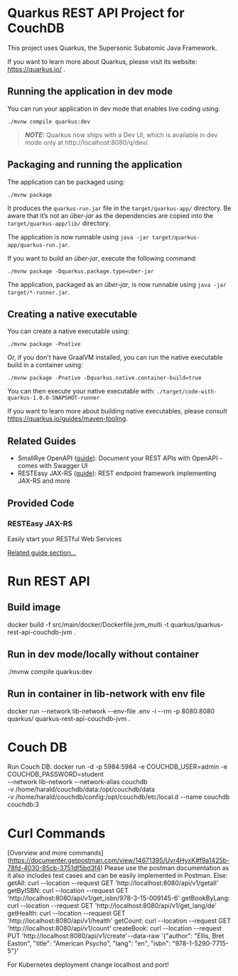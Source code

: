 # Quarkus REST API Project for CouchDB

This project uses Quarkus, the Supersonic Subatomic Java Framework.

If you want to learn more about Quarkus, please visit its website: https://quarkus.io/ .

## Running the application in dev mode

You can run your application in dev mode that enables live coding using:
```shell script
./mvnw compile quarkus:dev
```

> **_NOTE:_**  Quarkus now ships with a Dev UI, which is available in dev mode only at http://localhost:8080/q/dev/.

## Packaging and running the application

The application can be packaged using:
```shell script
./mvnw package
```
It produces the `quarkus-run.jar` file in the `target/quarkus-app/` directory.
Be aware that it’s not an _über-jar_ as the dependencies are copied into the `target/quarkus-app/lib/` directory.

The application is now runnable using `java -jar target/quarkus-app/quarkus-run.jar`.

If you want to build an _über-jar_, execute the following command:
```shell script
./mvnw package -Dquarkus.package.type=uber-jar
```

The application, packaged as an _über-jar_, is now runnable using `java -jar target/*-runner.jar`.

## Creating a native executable

You can create a native executable using: 
```shell script
./mvnw package -Pnative
```

Or, if you don't have GraalVM installed, you can run the native executable build in a container using: 
```shell script
./mvnw package -Pnative -Dquarkus.native.container-build=true
```

You can then execute your native executable with: `./target/code-with-quarkus-1.0.0-SNAPSHOT-runner`

If you want to learn more about building native executables, please consult https://quarkus.io/guides/maven-tooling.

## Related Guides

- SmallRye OpenAPI ([guide](https://quarkus.io/guides/openapi-swaggerui)): Document your REST APIs with OpenAPI - comes with Swagger UI
- RESTEasy JAX-RS ([guide](https://quarkus.io/guides/rest-json)): REST endpoint framework implementing JAX-RS and more

## Provided Code

### RESTEasy JAX-RS

Easily start your RESTful Web Services

[Related guide section...](https://quarkus.io/guides/getting-started#the-jax-rs-resources)

# Run REST API
## Build image
docker build -f src/main/docker/Dockerfile.jvm_multi -t quarkus/quarkus-rest-api-couchdb-jvm .
## Run in dev mode/locally without container
./mvnw compile quarkus:dev
## Run in container in lib-network with env file 
docker run --network lib-network --env-file .env -i --rm -p 8080:8080 quarkus/ quarkus-rest-api-couchdb-jvm .

# Couch DB

Run Couch DB:
docker run -d -p 5984:5984 -e COUCHDB_USER=admin -e COUCHDB_PASSWORD=student \
--network lib-network --network-alias couchdb \
-v /home/harald/couchdb/data:/opt/couchdb/data \
-v /home/harald/couchdb/config:/opt/couchdb/etc/local.d --name couchdb couchdb:3

# Curl Commands 
[Overview and more commands] (https://documenter.getpostman.com/view/14671395/Uyr4HyxK#f9a1425b-78fd-4030-85cb-3751df5bd3f4)
Please use the postman documentation as it also includes test cases and can be easily implemented in Postman.
Else:
getAll: curl --location --request GET 'http://localhost:8080/api/v1/getall'
getByISBN: curl --location --request GET 'http://localhost:8080/api/v1/get_isbn/978-3-15-009145-6'
getBookByLang: curl --location --request GET 'http://localhost:8080/api/v1/get_lang/de'
getHealth: curl --location --request GET 'http://localhost:8080/api/v1/health'
getCount: curl --location --request GET 'http://localhost:8080/api/v1/count'
createBook: curl --location --request PUT 'http://localhost:8080/api/v1/create'--data-raw '{"author": "Ellis, Bret Easton", "title": "American Psycho", "lang": "en", "isbn": "978-1-5290-7715-5"}'

For Kubernetes deployment change localhost and port!

